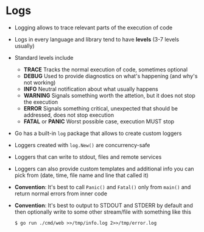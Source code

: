 # Logs

- Logging allows to trace relevant parts of the execution of code
- Logs in every language and library tend to have **levels** (3-7 levels usually)
- Standard levels include
  - **TRACE** Tracks the normal execution of code, sometimes optional
  - **DEBUG** Used to provide diagnostics on what's happening (and why's not working)
  - **INFO** Neutral notification about what usually happens
  - **WARNING** Signals something worth the attetion, but it does not stop the execution
  - **ERROR** Signals something critical, unexpected that should be addressed, does not stop execution
  - **FATAL** or **PANIC** Worst possible case, execution MUST stop

- Go has a built-in `log` package that allows to create custom loggers
- Loggers created with `log.New()` are concurrency-safe
- Loggers that can write to stdout, files and remote services
- Loggers can also provide custom templates and additional info you can pick from (date, time, file name and line that called it)

- **Convention**: It's best to call `Panic()` and `Fatal()` only from `main()` and return normal errors from inner code
- **Convention**: It's best to output to STDOUT and STDERR by default and then optionally write to some other stream/file with something like this
  ```
  $ go run ./cmd/web >>/tmp/info.log 2>>/tmp/error.log
  ```
